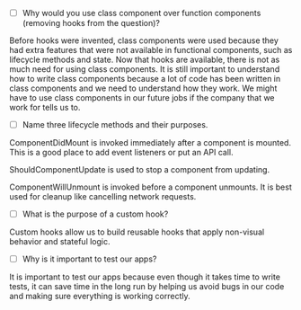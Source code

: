- [ ] Why would you use class component over function components (removing hooks from the question)?

Before hooks were invented, class components were used because they had extra features that were not available in functional components, such as lifecycle methods and state. Now that hooks are available, there is not as much need for using class components. It is still important to understand how to write class components because a lot of code has been written in class components and we need to understand how they work. We might have to use class components in our future jobs if the company that we work for tells us to.

- [ ] Name three lifecycle methods and their purposes.

ComponentDidMount is invoked immediately after a component is mounted. This is a good place to add event listeners or put an API call. 

ShouldComponentUpdate is used to stop a component from updating.

ComponentWillUnmount is invoked before a component unmounts. It is best used for cleanup like cancelling network requests.


- [ ] What is the purpose of a custom hook?

Custom hooks allow us to build reusable hooks that apply non-visual behavior and stateful logic.

- [ ] Why is it important to test our apps?


It is important to test our apps because even though it takes time to write tests, it can save time in the long run by helping us avoid bugs in our code and making sure everything is working correctly.